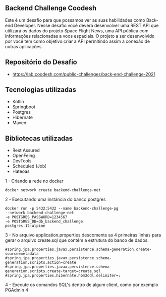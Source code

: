 ## Backend Challenge Coodesh

Este é um desafio para que possamos ver as suas habilidades como Back-end Developer.
Nesse desafio você deverá desenvolver uma REST API que utilizará os dados do projeto 
Space Flight News, uma API pública com informações relacionadas a voos espaciais. 
O projeto a ser desenvolvido por você tem como objetivo criar a API permitindo assim a 
conexão de outras aplicações.

## Repositório do Desafio

* https://lab.coodesh.com/public-challenges/back-end-challenge-2021

## Tecnologias utilizadas
* Kotlin
* Springboot
* Postgres
* Hibernate
* Maven

## Bibliotecas utilizadas
* Rest Assured
* OpenFeing
* DevTools
* Scheduled (Job)
* Hateoas

1 - Criando a rede no docker

```
docker network create backend-challenge-net
```

2 - Executando uma instância do banco postgres

```
docker run -p 5432:5432 --name backend-challenge-pg
--network backend-challenge-net 
-e POSTGRES_PASSWORD=1234567 
-e POSTGRES_DB=db_backend_challenge 
postgres:12-alpine
````

3 - No arquivo application.properties descomente as 4 primeiras linhas para gerar o arquivo create.sql que contém a estrutura do banco de dados.

```
#spring.jpa.properties.javax.persistence.schema-generation.create-source=metadata
#spring.jpa.properties.javax.persistence.schema-generation.scripts.action=create
#spring.jpa.properties.javax.persistence.schema-generation.scripts.create-target=create.sql
#spring.jpa.properties.hibernate.hbm2ddl.delimiter=;
```
4 - Execute os comandos SQL's dentro de algum client, como por exemplo PGAdmin 4


